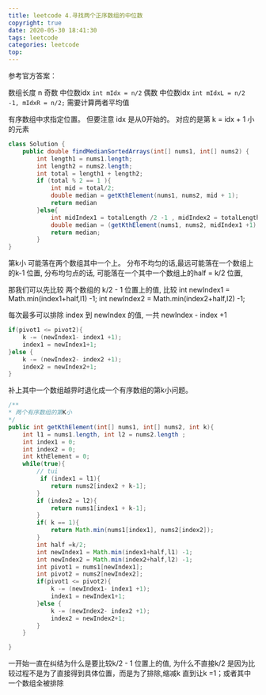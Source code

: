 ```yaml
---
title: leetcode 4.寻找两个正序数组的中位数
copyright: true
date: 2020-05-30 18:41:30
tags: leetcode
categories: leetcode
top:
---
```


参考官方答案：

数组长度 n
奇数 中位数idx `int mIdx = n/2`
偶数 中位数idx `int mIdxL = n/2 -1, mIdxR = n/2;` 需要计算两者平均值

有序数组中求指定位置。
但要注意 idx 是从0开始的。 对应的是第 k = idx + 1 小的元素

``` java
class Solution {
    public double findMedianSortedArrays(int[] nums1, int[] nums2) {
        int length1 = nums1.length;
        int length2 = nums2.length;
        int total = length1 + length2;
        if (total % 2 == 1 ){
            int mid = total/2;
            double median = getKthElement(nums1, nums2, mid + 1);
            return median
        }else{
            int midIndex1 = totalLength /2 -1 , midIndex2 = totalLength/2;
            double median = (getKthElement(nums1, nums2, midIndex1 +1) + getKthElement(nums1, nums2, midIndex2 + 1));
            return median;
        }
}
```

第k小 可能落在两个数组其中一个上。
分布不均匀的话,最远可能落在一个数组上的k-1 位置,
分布均匀点的话, 可能落在一个其中一个数组上的half = k/2 位置,

那我们可以先比较 两个数组的 k/2 - 1 位置上的值,
比较
int newIndex1 = Math.min(index1+half,l1) -1;
int newIndex2 = Math.min(index2+half,l2) -1;

每次最多可以排除 index 到 newIndex 的值, 一共 newIndex - index +1

``` java
if(pivot1 <= pivot2){
    k -= (newIndex1- index1 +1);
    index1 = newIndex1+1;
}else {
    k -= (newIndex2- index2 +1);
    index2 = newIndex2+1;
}

```

补上其中一个数组越界时退化成一个有序数组的第k小问题。
``` java
/**
* 两个有序数组的第K小
*/
public int getKthElement(int[] nums1, int[] nums2, int k){
    int l1 = nums1.length, int l2 = nums2.length ;
    int index1 = 0;
    int index2 = 0;
    int kthElement = 0;
    while(true){
        // tui
         if (index1 = l1){
            return nums2[index2 + k-1];
        }
        if (index2 = l2){
            return nums1[index1 + k-1];
        }
        if( k == 1){
            return Math.min(nums1[index1], nums2[index2]);
        }
        int half =k/2;
        int newIndex1 = Math.min(index1+half,l1) -1;
        int newIndex2 = Math.min(index2+half,l2) -1;
        int pivot1 = nums1[newIndex1];
        int pivot2 = nums2[newIndex2];
        if(pivot1 <= pivot2){
            k -= (newIndex1- index1 +1);
            index1 = newIndex1+1;
        }else {
            k -= (newIndex2- index2 +1);
            index2 = newIndex2+1;
        }
    }

}

```

一开始一直在纠结为什么是要比较k/2 - 1 位置上的值,
为什么不直接k/2
是因为比较过程不是为了直接得到具体位置，而是为了排除,缩减k
直到让k =1；或者其中一个数组全被排除
